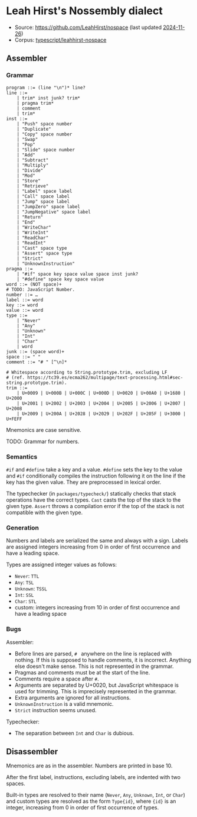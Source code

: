 # Leah Hirst's Nossembly dialect

- Source: <https://github.com/LeahHirst/nospace>
  (last updated [2024-11-26](https://github.com/LeahHirst/nospace/commit/60de08b7c18257161e4fb459a653fa6c4d237d28))
- Corpus: [typescript/leahhirst-nospace](https://github.com/wspace/corpus/tree/main/typescript/leahhirst-nospace)

## Assembler

### Grammar

```bnf
program ::= (line "\n")* line?
line ::=
    | trim* inst junk? trim*
    | pragma trim*
    | comment
    | trim*
inst ::=
    | "Push" space number
    | "Duplicate"
    | "Copy" space number
    | "Swap"
    | "Pop"
    | "Slide" space number
    | "Add"
    | "Subtract"
    | "Multiply"
    | "Divide"
    | "Mod"
    | "Store"
    | "Retrieve"
    | "Label" space label
    | "Call" space label
    | "Jump" space label
    | "JumpZero" space label
    | "JumpNegative" space label
    | "Return"
    | "End"
    | "WriteChar"
    | "WriteInt"
    | "ReadChar"
    | "ReadInt"
    | "Cast" space type
    | "Assert" space type
    | "Strict"
    | "UnknownInstruction"
pragma ::=
    | "#if" space key space value space inst junk?
    | "#define" space key space value
word ::= (NOT space)+
# TODO: JavaScript Number.
number ::= …
label ::= word
key ::= word
value ::= word
type ::=
    | "Never"
    | "Any"
    | "Unknown"
    | "Int"
    | "Char"
    | word
junk ::= (space word)+
space ::= " "
comment ::= "# " [^\n]*

# Whitespace according to String.prototype.trim, excluding LF
# (ref. https://tc39.es/ecma262/multipage/text-processing.html#sec-string.prototype.trim).
trim ::=
    | U+0009 | U+000B | U+000C | U+000D | U+0020 | U+00A0 | U+1680 | U+2000
    | U+2001 | U+2002 | U+2003 | U+2004 | U+2005 | U+2006 | U+2007 | U+2008
    | U+2009 | U+200A | U+2028 | U+2029 | U+202F | U+205F | U+3000 | U+FEFF
```

Mnemonics are case sensitive.

TODO: Grammar for numbers.

### Semantics

`#if` and `#define` take a key and a value. `#define` sets the key to the value
and `#if` conditionally compiles the instruction following it on the line if the
key has the given value. They are preprocessed in lexical order.

The typechecker (in `packages/typecheck/`) statically checks that stack
operations have the correct types. `Cast` casts the top of the stack to
the given type. `Assert` throws a compilation error if the top of the stack is
not compatible with the given type.

### Generation

Numbers and labels are serialized the same and always with a sign. Labels are
assigned integers increasing from 0 in order of first occurrence and have a
leading space.

Types are assigned integer values as follows:
- `Never`: `TTL`
- `Any`: `TSL`
- `Unknown`: `TSSL`
- `Int`: `SSL`
- `Char`: `STL`
- custom: integers increasing from 10 in order of first occurrence and have a
  leading space

### Bugs

Assembler:

- Before lines are parsed, `# ` anywhere on the line is replaced with nothing.
  If this is supposed to handle comments, it is incorrect. Anything else doesn't
  make sense. This is not represented in the grammar.
- Pragmas and comments must be at the start of the line.
- Comments require a space after `#`.
- Arguments are separated by U+0020, but JavaScript whitespace is used for
  trimming. This is imprecisely represented in the grammar.
- Extra arguments are ignored for all instructions.
- `UnknownInstruction` is a valid mnemonic.
- `Strict` instruction seems unused.

Typechecker:

- The separation between `Int` and `Char` is dubious.

## Disassembler

Mnemonics are as in the assembler. Numbers are printed in base 10.

After the first label, instructions, excluding labels, are indented with two
spaces.

Built-in types are resolved to their name (`Never`, `Any`, `Unknown`, `Int`, or
`Char`) and custom types are resolved as the form `Type{id}`, where `{id}` is an
integer, increasing from 0 in order of first occurrence of types.
